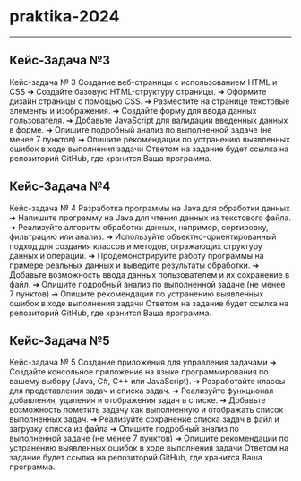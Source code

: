 # praktika-2024

***
##  Кейс-Задача №3
Кейс-задача № 3
Создание веб-страницы с использованием HTML и CSS
➔	Создайте базовую HTML-структуру страницы.
➔	Оформите дизайн страницы с помощью CSS.
➔	Разместите на странице текстовые элементы и изображения.
➔	Создайте форму для ввода данных пользователя.
➔	Добавьте JavaScript для валидации введенных данных в форме.
➔	Опишите подробный анализ по выполненной задаче (не менее 7 пунктов)
➔	Опишите рекомендации по устранению выявленных ошибок в ходе выполнения задачи
Ответом на задание будет ссылка на репозиторий GitHub, где хранится Ваша программа.

## Кейс-Задача №4
Кейс-задача № 4
Разработка программы на Java для обработки данных
➔	Напишите программу на Java для чтения данных из текстового файла.
➔	Реализуйте алгоритм обработки данных, например, сортировку, фильтрацию или анализ.
➔	Используйте объектно-ориентированный подход для создания классов и методов, отражающих структуру данных и операции.
➔	Продемонстрируйте работу программы на примере реальных данных и выведите результаты обработки.
➔	Добавьте возможность ввода данных пользователем и их сохранение в файл.
➔	Опишите подробный анализ по выполненной задаче (не менее 7 пунктов)
➔	Опишите рекомендации по устранению выявленных ошибок в ходе выполнения задачи
Ответом на задание будет ссылка на репозиторий GitHub, где хранится Ваша программа.

## Кейс-Задача №5
Кейс-задача № 5
Создание приложения для управления задачами
➔	Создайте консольное приложение на языке программирования по вашему выбору (Java, C#, C++ или JavaScript).
➔	Разработайте классы для представления задач и списка задач.
➔	Реализуйте функционал добавления, удаления и отображения задач в списке.
➔	Добавьте возможность пометить задачу как выполненную и отображать список выполненных задач.
➔	Реализуйте сохранение списка задач в файл и загрузку списка из файла
➔	Опишите подробный анализ по выполненной задаче (не менее 7 пунктов)
➔	Опишите рекомендации по устранению выявленных ошибок в ходе выполнения задачи
Ответом на задание будет ссылка на репозиторий GitHub, где хранится Ваша программа.
